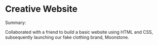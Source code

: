 # Creative Website

Summary:

Collaborated with a friend to build a basic website using HTML and CSS, subsequently launching  our fake clothing brand, Moonstone.
